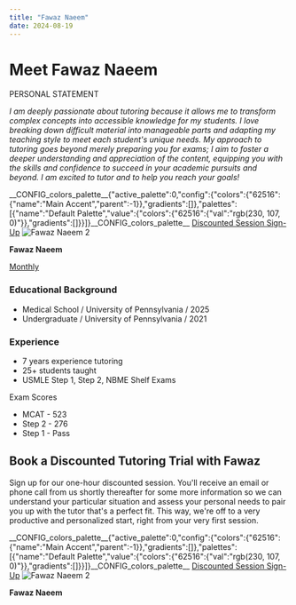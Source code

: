```yaml
---
title: "Fawaz Naeem"
date: 2024-08-19
---
```


# Meet Fawaz Naeem

PERSONAL STATEMENT

_I am deeply passionate about tutoring because it allows me to transform complex concepts into accessible knowledge for my students. I love breaking down difficult material into manageable parts and adapting my teaching style to meet each student's unique needs. My approach to tutoring goes beyond merely preparing you for exams; I aim to foster a deeper understanding and appreciation of the content, equipping you with the skills and confidence to succeed in your academic pursuits and beyond. I am excited to tutor and to help you reach your goals!_

\_\_CONFIG\_colors\_palette\_\_{"active\_palette":0,"config":{"colors":{"62516":{"name":"Main Accent","parent":-1}},"gradients":\[\]},"palettes":\[{"name":"Default Palette","value":{"colors":{"62516":{"val":"rgb(230, 107, 0)"}},"gradients":\[\]}}\]}\_\_CONFIG\_colors\_palette\_\_ [Discounted Session Sign-Up](/purchase-discounted-session/) ![](https://www.medlearnity.com/wp-content/uploads/2024/08/Fawaz-Naeem-2.webp "Fawaz Naeem 2")

**Fawaz Naeem**

[Monthly](#)

### Educational Background

- Medical School / University of Pennsylvania / 2025
- Undergraduate / University of Pennsylvania / 2021

### Experience

- 7 years experience tutoring
- 25+ students taught
- USMLE Step 1, Step 2, NBME Shelf Exams

Exam Scores

- MCAT - 523
- Step 2 - 276
- Step 1 - Pass

## Book a Discounted Tutoring Trial with Fawaz

Sign up for our one-hour discounted session. You'll receive an email or phone call from us shortly thereafter for some more information so we can understand your particular situation and assess your personal needs to pair you up with the tutor that's a perfect fit. This way, we're off to a very productive and personalized start, right from your very first session.

\_\_CONFIG\_colors\_palette\_\_{"active\_palette":0,"config":{"colors":{"62516":{"name":"Main Accent","parent":-1}},"gradients":\[\]},"palettes":\[{"name":"Default Palette","value":{"colors":{"62516":{"val":"rgb(230, 107, 0)"}},"gradients":\[\]}}\]}\_\_CONFIG\_colors\_palette\_\_ [Discounted Session Sign-Up](/purchase-discounted-session/) ![](https://www.medlearnity.com/wp-content/uploads/2024/08/Fawaz-Naeem-2.webp "Fawaz Naeem 2")

**Fawaz Naeem**

